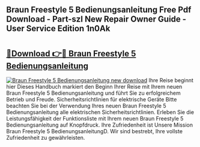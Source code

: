 ## Braun Freestyle 5 Bedienungsanleitung Free Pdf Download - Part-szI New Repair Owner Guide - User Service Edition 1n0Ak

# <h2><a href="http://df61xbl.blite.top/?on=Braun+Freestyle+5+Bedienungsanleitung">🔗Download 👉🔴 Braun Freestyle 5 Bedienungsanleitung</a></h2>

[![Braun Freestyle 5 Bedienungsanleitung new download](https://i.imgur.com/lujVjoI.png)](http://df61xbl.blite.top/?on=Braun+Freestyle+5+Bedienungsanleitung)
Ihre Reise beginnt hier Dieses Handbuch markiert den Beginn Ihrer Reise mit Ihrem neuen Braun Freestyle 5 Bedienungsanleitung und führt Sie zu erfolgreichem Betrieb und Freude. Sicherheitsrichtlinien für elektrische Geräte Bitte beachten Sie bei der Verwendung Ihres neuen Braun Freestyle 5 Bedienungsanleitung alle elektrischen Sicherheitsrichtlinien. Erleben Sie die Leistungsfähigkeit der Funktionsliste mit Ihrem neuen Braun Freestyle 5 Bedienungsanleitung auf Knopfdruck. Ihre Zufriedenheit ist Unsere Mission Braun Freestyle 5 BedienungsanleitungD. Wir sind bestrebt, Ihre vollste Zufriedenheit zu gewährleisten.
